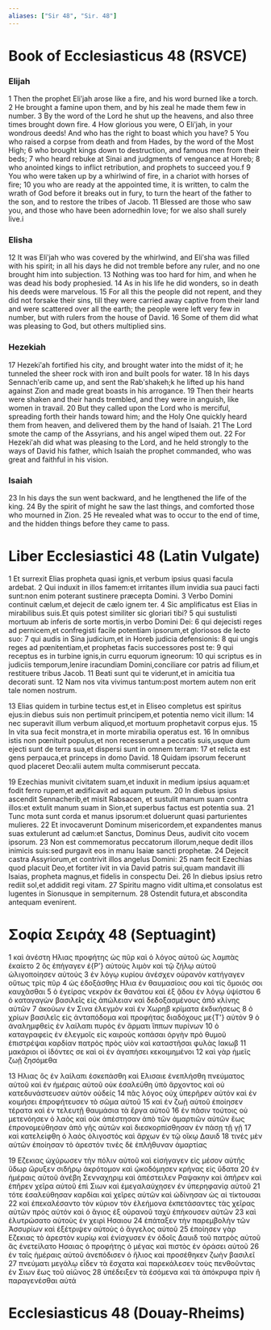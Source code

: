 ```yaml
---
aliases: ["Sir 48", "Sir. 48"]
---
```



# Book of Ecclesiasticus 48 (RSVCE)

### Elijah
1 Then the prophet Eliʹjah arose like a fire, and his word burned like a torch.
2 He brought a famine upon them, and by his zeal he made them few in number.
3 By the word of the Lord he shut up the heavens, and also three times brought down fire.
4 How glorious you were, O Eliʹjah, in your wondrous deeds! And who has the right to boast which you have?
5 You who raised a corpse from death and from Hades, by the word of the Most High;
6 who brought kings down to destruction, and famous men from their beds;
7 who heard rebuke at Sinai and judgments of vengeance at Horeb;
8 who anointed kings to inflict retribution, and prophets to succeed you.f
9 You who were taken up by a whirlwind of fire, in a chariot with horses of fire;
10 you who are ready at the appointed time, it is written, to calm the wrath of God before it breaks out in fury, to turn the heart of the father to the son, and to restore the tribes of Jacob.
11 Blessed are those who saw you, and those who have been adornedhin love; for we also shall surely live.i
### Elisha
12 It was Eliʹjah who was covered by the whirlwind, and Eliʹsha was filled with his spirit; in all his days he did not tremble before any ruler, and no one brought him into subjection.
13 Nothing was too hard for him, and when he was dead his body prophesied.
14 As in his life he did wonders, so in death his deeds were marvelous.
15 For all this the people did not repent, and they did not forsake their sins, till they were carried away captive from their land and were scattered over all the earth; the people were left very few in number, but with rulers from the house of David.
16 Some of them did what was pleasing to God, but others multiplied sins.
### Hezekiah
17 Hezekiʹah fortified his city, and brought water into the midst of it; he tunneled the sheer rock with iron and built pools for water.
18 In his days Sennachʹerib came up, and sent the Rabʹshakeh;k he lifted up his hand against Zion and made great boasts in his arrogance.
19 Then their hearts were shaken and their hands trembled, and they were in anguish, like women in travail.
20 But they called upon the Lord who is merciful, spreading forth their hands toward him; and the Holy One quickly heard them from heaven, and delivered them by the hand of Isaiah.
21 The Lord smote the camp of the Assyrians, and his angel wiped them out.
22 For Hezekiʹah did what was pleasing to the Lord, and he held strongly to the ways of David his father, which Isaiah the prophet commanded, who was great and faithful in his vision.
### Isaiah
23 In his days the sun went backward, and he lengthened the life of the king.
24 By the spirit of might he saw the last things, and comforted those who mourned in Zion.
25 He revealed what was to occur to the end of time, and the hidden things before they came to pass.


# Liber Ecclesiastici 48 (Latin Vulgate)

1 Et surrexit Elias propheta quasi ignis,et verbum ipsius quasi facula ardebat.
2 Qui induxit in illos famem:et irritantes illum invidia sua pauci facti sunt:non enim poterant sustinere præcepta Domini.
3 Verbo Domini continuit cælum,et dejecit de cælo ignem ter.
4 Sic amplificatus est Elias in mirabilibus suis.Et quis potest similiter sic gloriari tibi?
5 qui sustulisti mortuum ab inferis de sorte mortis,in verbo Domini Dei:
6 qui dejecisti reges ad pernicem,et confregisti facile potentiam ipsorum,et gloriosos de lecto suo:
7 qui audis in Sina judicium,et in Horeb judicia defensionis:
8 qui ungis reges ad pœnitentiam,et prophetas facis successores post te:
9 qui receptus es in turbine ignis,in curru equorum igneorum:
10 qui scriptus es in judiciis temporum,lenire iracundiam Domini,conciliare cor patris ad filium,et restituere tribus Jacob.
11 Beati sunt qui te viderunt,et in amicitia tua decorati sunt.
12 Nam nos vita vivimus tantum:post mortem autem non erit tale nomen nostrum.

13 Elias quidem in turbine tectus est,et in Eliseo completus est spiritus ejus:in diebus suis non pertimuit principem,et potentia nemo vicit illum:
14 nec superavit illum verbum aliquod,et mortuum prophetavit corpus ejus.
15 In vita sua fecit monstra,et in morte mirabilia operatus est.
16 In omnibus istis non pœnituit populus,et non recesserunt a peccatis suis,usque dum ejecti sunt de terra sua,et dispersi sunt in omnem terram:
17 et relicta est gens perpauca,et princeps in domo David.
18 Quidam ipsorum fecerunt quod placeret Deo:alii autem multa commiserunt peccata.

19 Ezechias munivit civitatem suam,et induxit in medium ipsius aquam:et fodit ferro rupem,et ædificavit ad aquam puteum.
20 In diebus ipsius ascendit Sennacherib,et misit Rabsacen, et sustulit manum suam contra illos:et extulit manum suam in Sion,et superbus factus est potentia sua.
21 Tunc mota sunt corda et manus ipsorum:et doluerunt quasi parturientes mulieres.
22 Et invocaverunt Dominum misericordem,et expandentes manus suas extulerunt ad cælum:et Sanctus, Dominus Deus, audivit cito vocem ipsorum.
23 Non est commemoratus peccatorum illorum,neque dedit illos inimicis suis:sed purgavit eos in manu Isaiæ sancti prophetæ.
24 Dejecit castra Assyriorum,et contrivit illos angelus Domini:
25 nam fecit Ezechias quod placuit Deo,et fortiter ivit in via David patris sui,quam mandavit illi Isaias, propheta magnus,et fidelis in conspectu Dei.
26 In diebus ipsius retro rediit sol,et addidit regi vitam.
27 Spiritu magno vidit ultima,et consolatus est lugentes in Sionusque in sempiternum.
28 Ostendit futura,et abscondita antequam evenirent.


# Σοφία Σειράχ 48 (Septuagint)

1 καὶ ἀνέστη Ηλιας προφήτης ὡς πῦρ καὶ ὁ λόγος αὐτοῦ ὡς λαμπὰς ἐκαίετο
2 ὃς ἐπήγαγεν ἐ{P'} αὐτοὺς λιμὸν καὶ τῷ ζήλῳ αὐτοῦ ὠλιγοποίησεν αὐτούς
3 ἐν λόγῳ κυρίου ἀνέσχεν οὐρανόν κατήγαγεν οὕτως τρὶς πῦρ
4 ὡς ἐδοξάσθης Ηλια ἐν θαυμασίοις σου καὶ τίς ὅμοιός σοι καυχᾶσθαι
5 ὁ ἐγείρας νεκρὸν ἐκ θανάτου καὶ ἐξ ᾅδου ἐν λόγῳ ὑψίστου
6 ὁ καταγαγὼν βασιλεῖς εἰς ἀπώλειαν καὶ δεδοξασμένους ἀπὸ κλίνης αὐτῶν
7 ἀκούων ἐν Σινα ἐλεγμὸν καὶ ἐν Χωρηβ κρίματα ἐκδικήσεως
8 ὁ χρίων βασιλεῖς εἰς ἀνταπόδομα καὶ προφήτας διαδόχους με{T'} αὐτόν
9 ὁ ἀναλημφθεὶς ἐν λαίλαπι πυρὸς ἐν ἅρματι ἵππων πυρίνων
10 ὁ καταγραφεὶς ἐν ἐλεγμοῖς εἰς καιροὺς κοπάσαι ὀργὴν πρὸ θυμοῦ ἐπιστρέψαι καρδίαν πατρὸς πρὸς υἱὸν καὶ καταστῆσαι φυλὰς Ιακωβ
11 μακάριοι οἱ ἰδόντες σε καὶ οἱ ἐν ἀγαπήσει κεκοιμημένοι
12 καὶ γὰρ ἡμεῖς ζωῇ ζησόμεθα

13 Ηλιας ὃς ἐν λαίλαπι ἐσκεπάσθη καὶ Ελισαιε ἐνεπλήσθη πνεύματος αὐτοῦ καὶ ἐν ἡμέραις αὐτοῦ οὐκ ἐσαλεύθη ὑπὸ ἄρχοντος καὶ οὐ κατεδυνάστευσεν αὐτὸν οὐδείς
14 πᾶς λόγος οὐχ ὑπερῆρεν αὐτόν καὶ ἐν κοιμήσει ἐπροφήτευσεν τὸ σῶμα αὐτοῦ
15 καὶ ἐν ζωῇ αὐτοῦ ἐποίησεν τέρατα καὶ ἐν τελευτῇ θαυμάσια τὰ ἔργα αὐτοῦ
16 ἐν πᾶσιν τούτοις οὐ μετενόησεν ὁ λαὸς καὶ οὐκ ἀπέστησαν ἀπὸ τῶν ἁμαρτιῶν αὐτῶν ἕως ἐπρονομεύθησαν ἀπὸ γῆς αὐτῶν καὶ διεσκορπίσθησαν ἐν πάσῃ τῇ γῇ
17 καὶ κατελείφθη ὁ λαὸς ὀλιγοστός καὶ ἄρχων ἐν τῷ οἴκῳ Δαυιδ
18 τινὲς μὲν αὐτῶν ἐποίησαν τὸ ἀρεστόν τινὲς δὲ ἐπλήθυναν ἁμαρτίας

19 Εζεκιας ὠχύρωσεν τὴν πόλιν αὐτοῦ καὶ εἰσήγαγεν εἰς μέσον αὐτῆς ὕδωρ ὤρυξεν σιδήρῳ ἀκρότομον καὶ ᾠκοδόμησεν κρήνας εἰς ὕδατα
20 ἐν ἡμέραις αὐτοῦ ἀνέβη Σενναχηριμ καὶ ἀπέστειλεν Ραψακην καὶ ἀπῆρεν καὶ ἐπῆρεν χεῖρα αὐτοῦ ἐπὶ Σιων καὶ ἐμεγαλαύχησεν ἐν ὑπερηφανίᾳ αὐτοῦ
21 τότε ἐσαλεύθησαν καρδίαι καὶ χεῖρες αὐτῶν καὶ ὠδίνησαν ὡς αἱ τίκτουσαι
22 καὶ ἐπεκαλέσαντο τὸν κύριον τὸν ἐλεήμονα ἐκπετάσαντες τὰς χεῖρας αὐτῶν πρὸς αὐτόν καὶ ὁ ἅγιος ἐξ οὐρανοῦ ταχὺ ἐπήκουσεν αὐτῶν
23 καὶ ἐλυτρώσατο αὐτοὺς ἐν χειρὶ Ησαιου
24 ἐπάταξεν τὴν παρεμβολὴν τῶν Ἀσσυρίων καὶ ἐξέτριψεν αὐτοὺς ὁ ἄγγελος αὐτοῦ
25 ἐποίησεν γὰρ Εζεκιας τὸ ἀρεστὸν κυρίῳ καὶ ἐνίσχυσεν ἐν ὁδοῖς Δαυιδ τοῦ πατρὸς αὐτοῦ ἃς ἐνετείλατο Ησαιας ὁ προφήτης ὁ μέγας καὶ πιστὸς ἐν ὁράσει αὐτοῦ
26 ἐν ταῖς ἡμέραις αὐτοῦ ἀνεπόδισεν ὁ ἥλιος καὶ προσέθηκεν ζωὴν βασιλεῖ
27 πνεύματι μεγάλῳ εἶδεν τὰ ἔσχατα καὶ παρεκάλεσεν τοὺς πενθοῦντας ἐν Σιων ἕως τοῦ αἰῶνος
28 ὑπέδειξεν τὰ ἐσόμενα καὶ τὰ ἀπόκρυφα πρὶν ἢ παραγενέσθαι αὐτά


# Ecclesiasticus 48 (Douay-Rheims)

